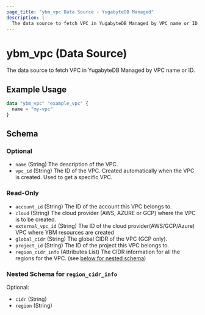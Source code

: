 ```yaml
---
page_title: "ybm_vpc Data Source - YugabyteDB Managed"
description: |-
  The data source to fetch VPC in YugabyteDB Managed by VPC name or ID.
---
```


# ybm_vpc (Data Source)

The data source to fetch VPC in YugabyteDB Managed by VPC name or ID.


## Example Usage

```terraform
data "ybm_vpc" "example_vpc" {
  name = "my-vpc"
}
```

<!-- schema generated by tfplugindocs -->
## Schema

### Optional

- `name` (String) The description of the VPC.
- `vpc_id` (String) The ID of the VPC. Created automatically when the VPC is created. Used to get a specific VPC.

### Read-Only

- `account_id` (String) The ID of the account this VPC belongs to.
- `cloud` (String) The cloud provider (AWS, AZURE or GCP) where the VPC is to be created.
- `external_vpc_id` (String) The ID of the cloud provider(AWS/GCP/Azure) VPC where YBM resources are created
- `global_cidr` (String) The global CIDR of the VPC (GCP only).
- `project_id` (String) The ID of the project this VPC belongs to.
- `region_cidr_info` (Attributes List) The CIDR information for all the regions for the VPC. (see [below for nested schema](#nestedatt--region_cidr_info))

<a id="nestedatt--region_cidr_info"></a>
### Nested Schema for `region_cidr_info`

Optional:

- `cidr` (String)
- `region` (String)
